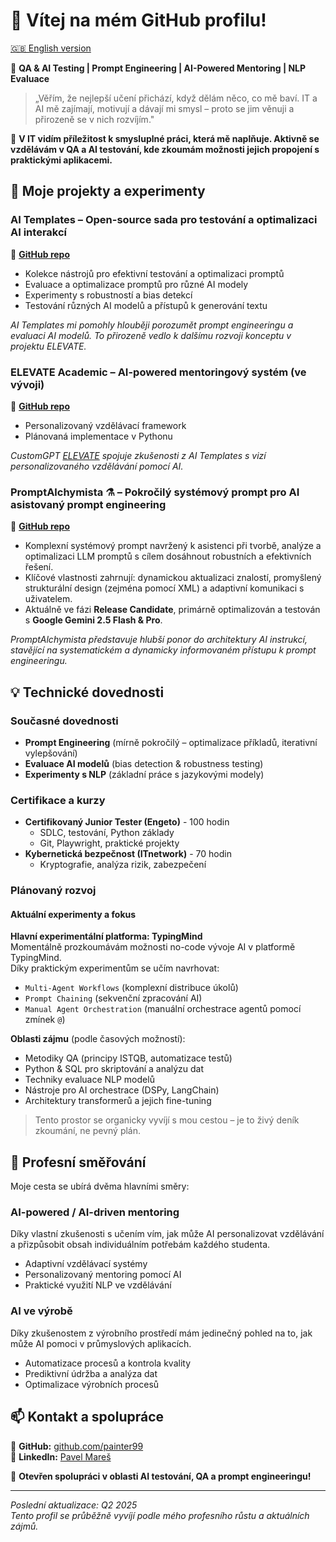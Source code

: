 # 👋 Vítej na mém GitHub profilu!

[🇬🇧 English version](https://github.com/painter99/painter99/blob/main/README.md)

🚀 **QA & AI Testing | Prompt Engineering | AI-Powered Mentoring | NLP Evaluace**

> „Věřím, že nejlepší učení přichází, když dělám něco, co mě baví. IT a AI mě zajímají, motivují a dávají mi smysl – proto se jim věnuji a přirozeně se v nich rozvíjím."

🎯 **V IT vidím příležitost k smysluplné práci, která mě naplňuje. Aktivně se vzdělávám v QA a AI testování, kde zkoumám možnosti jejich propojení s praktickými aplikacemi.**

## 🎯 Moje projekty a experimenty

### AI Templates – Open-source sada pro testování a optimalizaci AI interakcí
🔗 **[GitHub repo](https://github.com/painter99/ai-templates)**
- Kolekce nástrojů pro efektivní testování a optimalizaci promptů
- Evaluace a optimalizace promptů pro různé AI modely
- Experimenty s robustností a bias detekcí
- Testování různých AI modelů a přístupů k generování textu

*AI Templates mi pomohly hlouběji porozumět prompt engineeringu a evaluaci AI modelů. To přirozeně vedlo k dalšímu rozvoji konceptu v projektu ELEVATE.*

### ELEVATE Academic – AI-powered mentoringový systém (ve vývoji)
🔗 **[GitHub repo](https://github.com/painter99/ELEVATE-Academic)**
- Personalizovaný vzdělávací framework
- Plánovaná implementace v Pythonu

*CustomGPT [ELEVATE](https://chatgpt.com/g/g-67897b48ea548191849fecba9ac320a2-elevate) spojuje zkušenosti z AI Templates s vizí personalizovaného vzdělávání pomocí AI.*

### PromptAlchymista ⚗️ – Pokročilý systémový prompt pro AI asistovaný prompt engineering
🔗 **[GitHub repo](https://github.com/painter99/PromptAlchymista)**
- Komplexní systémový prompt navržený k asistenci při tvorbě, analýze a optimalizaci LLM promptů s cílem dosáhnout robustních a efektivních řešení.
- Klíčové vlastnosti zahrnují: dynamickou aktualizaci znalostí, promyšlený strukturální design (zejména pomocí XML) a adaptivní komunikaci s uživatelem.
- Aktuálně ve fázi **Release Candidate**, primárně optimalizován a testován s **Google Gemini 2.5 Flash & Pro**.

*PromptAlchymista představuje hlubší ponor do architektury AI instrukcí, stavějící na systematickém a dynamicky informovaném přístupu k prompt engineeringu.*

## 💡 Technické dovednosti

### Současné dovednosti
- **Prompt Engineering** (mírně pokročilý – optimalizace příkladů, iterativní vylepšování)
- **Evaluace AI modelů** (bias detection & robustness testing)
- **Experimenty s NLP** (základní práce s jazykovými modely)

### Certifikace a kurzy
- **Certifikovaný Junior Tester (Engeto)** - 100 hodin
  * SDLC, testování, Python základy
  * Git, Playwright, praktické projekty
- **Kybernetická bezpečnost (ITnetwork)** - 70 hodin
  * Kryptografie, analýza rizik, zabezpečení

### Plánovaný rozvoj

#### Aktuální experimenty a fokus

**Hlavní experimentální platforma: TypingMind**  
Momentálně prozkoumávám možnosti no-code vývoje AI v platformě TypingMind.  
Díky praktickým experimentům se učím navrhovat:
- `Multi-Agent Workflows` (komplexní distribuce úkolů)
- `Prompt Chaining` (sekvenční zpracování AI)
- `Manual Agent Orchestration` (manuální orchestrace agentů pomocí zmínek `@`)

**Oblasti zájmu** (podle časových možností):
- Metodiky QA (principy ISTQB, automatizace testů)
- Python & SQL pro skriptování a analýzu dat
- Techniky evaluace NLP modelů
- Nástroje pro AI orchestrace (DSPy, LangChain)
- Architektury transformerů a jejich fine-tuning

> Tento prostor se organicky vyvíjí s mou cestou – je to živý deník zkoumání, ne pevný plán.

## 🎯 Profesní směřování

Moje cesta se ubírá dvěma hlavními směry:

### AI-powered / AI-driven mentoring
Díky vlastní zkušenosti s učením vím, jak může AI personalizovat vzdělávání a přizpůsobit obsah individuálním potřebám každého studenta.
- Adaptivní vzdělávací systémy
- Personalizovaný mentoring pomocí AI
- Praktické využití NLP ve vzdělávání

### AI ve výrobě
Díky zkušenostem z výrobního prostředí mám jedinečný pohled na to, jak může AI pomoci v průmyslových aplikacích.
- Automatizace procesů a kontrola kvality
- Prediktivní údržba a analýza dat
- Optimalizace výrobních procesů

## 📫 Kontakt a spolupráce

🔗 **GitHub:** [github.com/painter99](https://github.com/painter99)  
🔗 **LinkedIn:** [Pavel Mareš](https://linkedin.com/in/pavel-mares-p99)

💬 **Otevřen spolupráci v oblasti AI testování, QA a prompt engineeringu!**

---

*Poslední aktualizace: Q2 2025  
Tento profil se průběžně vyvíjí podle mého profesního růstu a aktuálních zájmů.*
